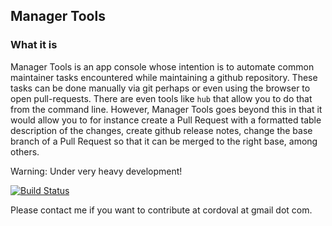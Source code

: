 ## Manager Tools

### What it is

Manager Tools is an app console whose intention is to automate common maintainer tasks encountered while
maintaining a github repository. These tasks can be done manually via git perhaps or even using the browser
to open pull-requests. There are even tools like `hub` that allow you to do that from the command line.
However, Manager Tools goes beyond this in that it would allow you to for instance create a Pull Request with
a formatted table description of the changes, create github release notes, change the base branch of a Pull
Request so that it can be merged to the right base, among others.

Warning: Under very heavy development!

[![Build Status](https://travis-ci.org/cordoval/manager-tools.png?branch=master)](https://travis-ci.org/cordoval/manager-tools)

Please contact me if you want to contribute at cordoval at gmail dot com.




